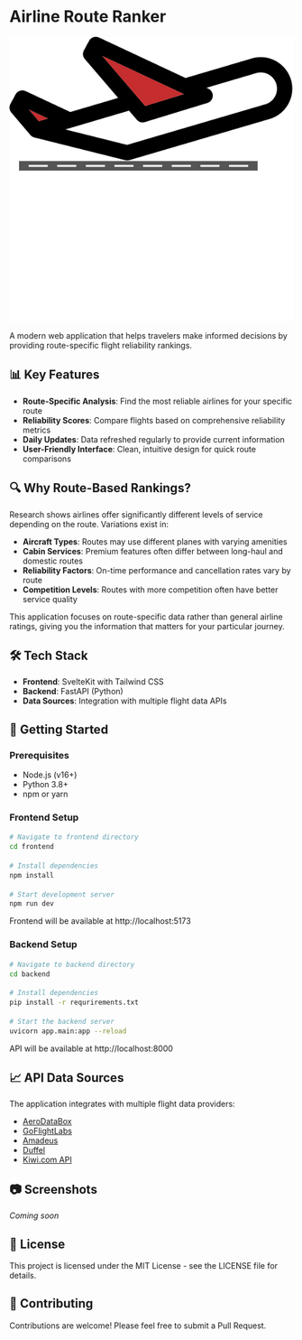 # Airline Route Ranker

![Flight Reliability Rankings](./frontend/static/plane-takeoff.svg)

A modern web application that helps travelers make informed decisions by providing route-specific flight reliability rankings.

## 📊 Key Features

- **Route-Specific Analysis**: Find the most reliable airlines for your specific route
- **Reliability Scores**: Compare flights based on comprehensive reliability metrics
- **Daily Updates**: Data refreshed regularly to provide current information
- **User-Friendly Interface**: Clean, intuitive design for quick route comparisons

## 🔍 Why Route-Based Rankings?

Research shows airlines offer significantly different levels of service depending on the route. Variations exist in:

- **Aircraft Types**: Routes may use different planes with varying amenities
- **Cabin Services**: Premium features often differ between long-haul and domestic routes
- **Reliability Factors**: On-time performance and cancellation rates vary by route
- **Competition Levels**: Routes with more competition often have better service quality

This application focuses on route-specific data rather than general airline ratings, giving you the information that matters for your particular journey.

## 🛠️ Tech Stack

- **Frontend**: SvelteKit with Tailwind CSS
- **Backend**: FastAPI (Python)
- **Data Sources**: Integration with multiple flight data APIs

## 🚀 Getting Started

### Prerequisites
- Node.js (v16+)
- Python 3.8+
- npm or yarn

### Frontend Setup
```bash
# Navigate to frontend directory
cd frontend

# Install dependencies
npm install

# Start development server
npm run dev
```
Frontend will be available at http://localhost:5173

### Backend Setup
```bash
# Navigate to backend directory
cd backend

# Install dependencies
pip install -r requrirements.txt

# Start the backend server
uvicorn app.main:app --reload
```
API will be available at http://localhost:8000

## 📈 API Data Sources

The application integrates with multiple flight data providers:

- [AeroDataBox](https://rapidapi.com/aedbx-aedbx/api/aerodatabox)
- [GoFlightLabs](https://www.goflightlabs.com/flights-schedules)
- [Amadeus](https://developers.amadeus.com/)
- [Duffel](https://duffel.com/docs)
- [Kiwi.com API](https://tequila.kiwi.com/)

## 📷 Screenshots

*Coming soon*

## 📝 License

This project is licensed under the MIT License - see the LICENSE file for details.

## 🤝 Contributing

Contributions are welcome! Please feel free to submit a Pull Request.